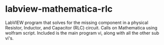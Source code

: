 # labview-mathematica-rlc
LabVIEW program that solves for the missing component in a physical Resistor, Inductor, and Capacitor (RLC) circuit.
Calls on Mathematica using wolfram script.
Included is the main program vi, along with all the other sub vi's. 
